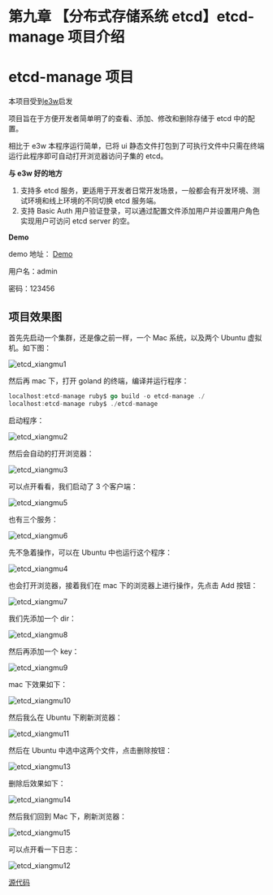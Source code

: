 # 第九章 【分布式存储系统 etcd】etcd-manage 项目介绍

# etcd-manage 项目

本项目受到[e3w](https://github.com/soyking/e3w)启发

项目旨在于方便开发者简单明了的查看、添加、修改和删除存储于 etcd 中的配置。

相比于 e3w 本程序运行简单，已将 ui 静态文件打包到了可执行文件中只需在终端运行此程序即可自动打开浏览器访问子集的 etcd。

**与 e3w 好的地方**

1.  支持多 etcd 服务，更适用于开发者日常开发场景，一般都会有开发环境、测试环境和线上环境的不同切换 etcd 服务端。
2.  支持 Basic Auth 用户验证登录，可以通过配置文件添加用户并设置用户角色实现用户可访问 etcd server 的空。

**Demo**

demo 地址： [Demo](http://140.143.234.132:10280/ui/#/keys)

用户名：admin

密码：123456

## 项目效果图

首先先启动一个集群，还是像之前一样，一个 Mac 系统，以及两个 Ubuntu 虚拟机。如下图：

![etcd_xiangmu1](img/db62ad9b886109f0b2c6c2936cbff741.jpg)

然后再 mac 下，打开 goland 的终端，编译并运行程序：

```go
localhost:etcd-manage ruby$ go build -o etcd-manage ./
localhost:etcd-manage ruby$ ./etcd-manage 
```

启动程序：

![etcd_xiangmu2](img/c37424ea20bc4e09858cb8bff33dc80b.jpg)

然后会自动的打开浏览器：

![etcd_xiangmu3](img/65bd071a81149fadd44bbef5561ace0f.jpg)

可以点开看看，我们启动了 3 个客户端：

![etcd_xiangmu5](img/6e608ac9fc428ed232cd2d0c84711a17.jpg)

也有三个服务：

![etcd_xiangmu6](img/fff87782e85c23de076718972008bb02.jpg)

先不急着操作，可以在 Ubuntu 中也运行这个程序：

![etcd_xiangmu4](img/1c2bb1d95ba355429a74f30bd172740f.jpg)

也会打开浏览器，接着我们在 mac 下的浏览器上进行操作，先点击 Add 按钮：

![etcd_xiangmu7](img/fef7ce1905b2051a736eeacaae29fb47.jpg)

我们先添加一个 dir：

![etcd_xiangmu8](img/b77bc213de7cbe2567f2c077098148cf.jpg)

然后再添加一个 key：

![etcd_xiangmu9](img/6bce037671d0da64b137001ee438e7c2.jpg)

mac 下效果如下：

![etcd_xiangmu10](img/7d1856339e9b7b869cf939127302882b.jpg)

然后我么在 Ubuntu 下刷新浏览器：

![etcd_xiangmu11](img/af8282b55c0b3029a030f4a1568ad5bd.jpg)

然后在 Ubuntu 中选中这两个文件，点击删除按钮：

![etcd_xiangmu13](img/244f1a919aaacc8fe3e5f0250464f719.jpg)

删除后效果如下：

![etcd_xiangmu14](img/960efce5a075bd863779b6588e60ec9f.jpg)

然后我们回到 Mac 下，刷新浏览器：

![etcd_xiangmu15](img/7d35356d3bab7b68b74c450f5ec86eff.jpg)

可以点开看一下日志：

![etcd_xiangmu12](img/8e1f574329da84b3367b4d2c817fae95.jpg)

[源代码](https://github.com/rubyhan1314/myetcd-manage)